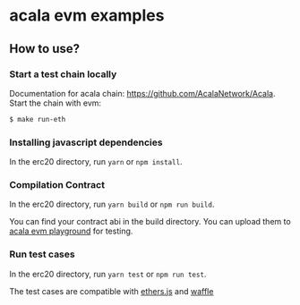 # acala evm examples

## How to use?

### Start a test chain locally

Documentation for acala chain: https://github.com/AcalaNetwork/Acala. Start the chain with evm: 

```bash
$ make run-eth
```

### Installing javascript dependencies

In the erc20 directory, run `yarn` or `npm install`.

### Compilation Contract

In the erc20 directory, run `yarn build` or `npm run build`.

You can find your contract abi in the build directory. You can upload them to [acala evm playground](https://acala-evm.vercel.app/#/upload) for testing.

### Run test cases

In the erc20 directory, run `yarn test` or `npm run test`. 

The test cases are compatible with [ethers.js](https://docs.ethers.io/v5/) and [waffle](https://ethereum-waffle.readthedocs.io/en/latest/)
